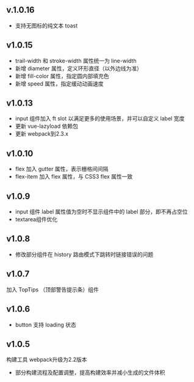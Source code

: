 ## v.1.0.16

- 支持无图标的纯文本 toast

## v1.0.15

- trail-width 和 stroke-width 属性统一为 line-width
- 新增 diameter 属性，定义环形直径（以外边线为准）
- 新增 fill-color 属性，指定圆内部填充色
- 新增 speed 属性，指定缓动动画速度

## v1.0.13

- input 组件加入 ft slot 以满足更多的使用场景，并可以自定义 label 宽度
- 更新 vue-lazyload 依赖包
- 更新 webpack到2.3.x

## v1.0.10

- flex 加入 gutter 属性，表示栅格间间隔
- flex-item 加入 flex 属性，与 CSS3 flex 属性一致

## v1.0.9

- input 组件 label 属性值为空时不显示组件中的 label 部分，即不再占空位
- textarea组件优化

## v1.0.8

- 修改部分组件在 history 路由模式下跳转时链接错误的问题

## v1.0.7

加入 TopTips （顶部警告提示条）组件

## v1.0.6

- button 支持 loading 状态

## v1.0.5

构建工具 webpack升级为2.2版本
- 部分构建流程及配置调整，提高构建效率并减小生成的文件体积
